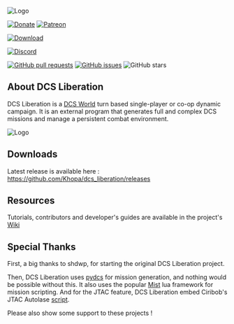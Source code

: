 ![Logo](https://i.imgur.com/c2k18E1.png)

[![Donate](https://img.shields.io/badge/Donate-PayPal-green.svg?logo=paypal)](https://www.paypal.com/paypalme/KhopaDCSL)
[![Patreon](https://img.shields.io/badge/patreon-become%20a%20patron-orange?logo=patreon)](https://patreon.com/khopa)

[![Download](https://img.shields.io/github/downloads/khopa/dcs_liberation/total?label=Download)](https://github.com/Khopa/dcs_liberation/releases)

[![Discord](https://img.shields.io/discord/595702951800995872?label=Discord&logo=discord)](https://discord.gg/bKrtrkJ)

[![GitHub pull requests](https://img.shields.io/github/issues-pr/khopa/dcs_liberation)](https://github.com/Khopa/dcs_liberation)
[![GitHub issues](https://img.shields.io/github/issues/khopa/dcs_liberation)](https://github.com/Khopa/dcs_liberation/issues)
![GitHub stars](https://img.shields.io/github/stars/khopa/dcs_liberation?style=social)

## About DCS Liberation
DCS Liberation is a [DCS World](https://www.digitalcombatsimulator.com/en/products/world/) turn based single-player or co-op dynamic campaign. 
It is an external program that generates full and complex DCS missions and manage a persistent combat environment.  

![Logo](https://i.imgur.com/4hq0rLq.png)

## Downloads

Latest release is available here : https://github.com/Khopa/dcs_liberation/releases

## Resources

Tutorials, contributors and developer's guides are available in the project's [Wiki](https://github.com/Khopa/dcs_liberation/wiki/)

## Special Thanks

First, a big thanks to shdwp, for starting the original DCS Liberation project. 

Then, DCS Liberation uses [pydcs](http://github.com/pydcs/dcs) for mission generation, and nothing would be possible without this.
It also uses the popular [Mist](https://github.com/mrSkortch/MissionScriptingTools) lua framework for mission scripting.
And for the JTAC feature, DCS Liberation embed Ciribob's JTAC Autolase [script](https://github.com/ciribob/DCS-JTACAutoLaze).

Please also show some support to these projects ! 
